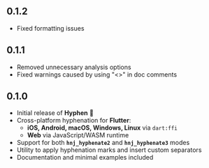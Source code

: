 ## 0.1.2
- Fixed formatting issues

## 0.1.1
- Removed unnecessary analysis options
- Fixed warnings caused by using "<>" in doc comments

## 0.1.0

- Initial release of **Hyphen** 🎉
- Cross-platform hyphenation for **Flutter**:
    - **iOS, Android, macOS, Windows, Linux** via `dart:ffi`
    - **Web** via JavaScript/WASM runtime
- Support for both **`hnj_hyphenate2`** and **`hnj_hyphenate3`** modes
- Utility to apply hyphenation marks and insert custom separators
- Documentation and minimal examples included